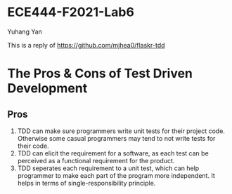 # ECE444-F2021-Lab6
Yuhang Yan

This is a reply of https://github.com/mjhea0/flaskr-tdd

# The Pros & Cons of Test Driven Development
## Pros
1. TDD can make sure programmers write unit tests for their project code. Otherwise some casual programmers may tend to not write tests for their code.
2. TDD can elicit the requirement for a software, as each test can be perceived as a functional requirement for the product.
3. TDD seperates each requirement to a unit test, which can help programmer to make each part of the program more independent. It helps in terms of  single-responsibility principle.
